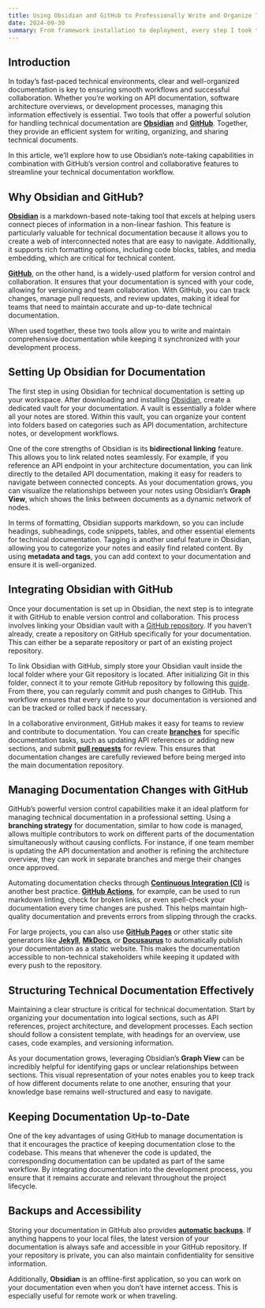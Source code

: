 ```yaml
---
title: Using Obsidian and GitHub to Professionally Write and Organize Technical Documentation
date: 2024-09-30
summary: From framework installation to deployment, every step I took to setup this blog
---
```

## Introduction

In today’s fast-paced technical environments, clear and well-organized documentation is key to ensuring smooth workflows and successful collaboration. Whether you’re working on API documentation, software architecture overviews, or development processes, managing this information effectively is essential. Two tools that offer a powerful solution for handling technical documentation are **[Obsidian](https://obsidian.md/)** and **[GitHub](https://github.com/)**. Together, they provide an efficient system for writing, organizing, and sharing technical documents.

In this article, we’ll explore how to use Obsidian’s note-taking capabilities in combination with GitHub’s version control and collaborative features to streamline your technical documentation workflow.

## Why Obsidian and GitHub?

**[Obsidian](https://obsidian.md/)** is a markdown-based note-taking tool that excels at helping users connect pieces of information in a non-linear fashion. This feature is particularly valuable for technical documentation because it allows you to create a web of interconnected notes that are easy to navigate. Additionally, it supports rich formatting options, including code blocks, tables, and media embedding, which are critical for technical content.

**[GitHub](https://github.com/)**, on the other hand, is a widely-used platform for version control and collaboration. It ensures that your documentation is synced with your code, allowing for versioning and team collaboration. With GitHub, you can track changes, manage pull requests, and review updates, making it ideal for teams that need to maintain accurate and up-to-date technical documentation.

When used together, these two tools allow you to write and maintain comprehensive documentation while keeping it synchronized with your development process.

## Setting Up Obsidian for Documentation

The first step in using Obsidian for technical documentation is setting up your workspace. After downloading and installing [Obsidian](https://obsidian.md/), create a dedicated vault for your documentation. A vault is essentially a folder where all your notes are stored. Within this vault, you can organize your content into folders based on categories such as API documentation, architecture notes, or development workflows.

One of the core strengths of Obsidian is its **bidirectional linking** feature. This allows you to link related notes seamlessly. For example, if you reference an API endpoint in your architecture documentation, you can link directly to the detailed API documentation, making it easy for readers to navigate between connected concepts. As your documentation grows, you can visualize the relationships between your notes using Obsidian’s **Graph View**, which shows the links between documents as a dynamic network of nodes.

In terms of formatting, Obsidian supports markdown, so you can include headings, subheadings, code snippets, tables, and other essential elements for technical documentation. Tagging is another useful feature in Obsidian, allowing you to categorize your notes and easily find related content. By using **metadata and tags**, you can add context to your documentation and ensure it is well-organized.

## Integrating Obsidian with GitHub

Once your documentation is set up in Obsidian, the next step is to integrate it with GitHub to enable version control and collaboration. This process involves linking your Obsidian vault with a [GitHub repository](https://docs.github.com/en/get-started/quickstart/create-a-repo). If you haven’t already, create a repository on GitHub specifically for your documentation. This can either be a separate repository or part of an existing project repository.

To link Obsidian with GitHub, simply store your Obsidian vault inside the local folder where your Git repository is located. After initializing Git in this folder, connect it to your remote GitHub repository by following this [guide](https://docs.github.com/en/get-started/quickstart/set-up-git). From there, you can regularly commit and push changes to GitHub. This workflow ensures that every update to your documentation is versioned and can be tracked or rolled back if necessary.

In a collaborative environment, GitHub makes it easy for teams to review and contribute to documentation. You can create **[branches](https://guides.github.com/introduction/flow/)** for specific documentation tasks, such as updating API references or adding new sections, and submit **[pull requests](https://docs.github.com/en/pull-requests)** for review. This ensures that documentation changes are carefully reviewed before being merged into the main documentation repository.

## Managing Documentation Changes with GitHub

GitHub’s powerful version control capabilities make it an ideal platform for managing technical documentation in a professional setting. Using a **branching strategy** for documentation, similar to how code is managed, allows multiple contributors to work on different parts of the documentation simultaneously without causing conflicts. For instance, if one team member is updating the API documentation and another is refining the architecture overview, they can work in separate branches and merge their changes once approved.

Automating documentation checks through **[Continuous Integration (CI)](https://docs.github.com/en/actions/automating-builds-and-tests/about-continuous-integration)** is another best practice. **[GitHub Actions](https://github.com/features/actions)**, for example, can be used to run markdown linting, check for broken links, or even spell-check your documentation every time changes are pushed. This helps maintain high-quality documentation and prevents errors from slipping through the cracks.

For large projects, you can also use **[GitHub Pages](https://pages.github.com/)** or other static site generators like **[Jekyll](https://jekyllrb.com/)**, **[MkDocs](https://www.mkdocs.org/)**, or **[Docusaurus](https://docusaurus.io/)** to automatically publish your documentation as a static website. This makes the documentation accessible to non-technical stakeholders while keeping it updated with every push to the repository.

## Structuring Technical Documentation Effectively

Maintaining a clear structure is critical for technical documentation. Start by organizing your documentation into logical sections, such as API references, project architecture, and development processes. Each section should follow a consistent template, with headings for an overview, use cases, code examples, and versioning information.

As your documentation grows, leveraging Obsidian’s **Graph View** can be incredibly helpful for identifying gaps or unclear relationships between sections. This visual representation of your notes enables you to keep track of how different documents relate to one another, ensuring that your knowledge base remains well-structured and easy to navigate.

## Keeping Documentation Up-to-Date

One of the key advantages of using GitHub to manage documentation is that it encourages the practice of keeping documentation close to the codebase. This means that whenever the code is updated, the corresponding documentation can be updated as part of the same workflow. By integrating documentation into the development process, you ensure that it remains accurate and relevant throughout the project lifecycle.

## Backups and Accessibility

Storing your documentation in GitHub also provides **[automatic backups](https://docs.github.com/en/repositories/creating-and-managing-repositories/backing-up-a-repository)**. If anything happens to your local files, the latest version of your documentation is always safe and accessible in your GitHub repository. If your repository is private, you can also maintain confidentiality for sensitive information.

Additionally, **Obsidian** is an offline-first application, so you can work on your documentation even when you don’t have internet access. This is especially useful for remote work or when traveling.